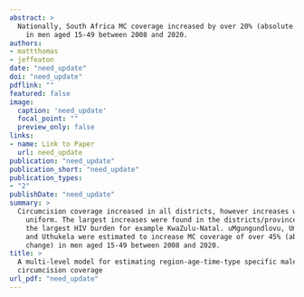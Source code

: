 ```yaml
---
abstract: >
  Nationally, South Africa MC coverage increased by over 20% (absolute change)
    in men aged 15-49 between 2008 and 2020.
authors:
- mattthomas
- jeffeaton
date: "need_update"
doi: "need_update"
pdflink: ""
featured: false
image:
  caption: 'need_update'
  focal_point: ""
  preview_only: false
links:
- name: Link to Paper
  url: need_update
publication: "need_update"
publication_short: "need_update"
publication_types:
- "2"
publishDate: "need_update"
summary: >
  Circumcision coverage increased in all districts, however increases were not
    uniform. The largest increases were found in the districts/provinces with
    the largest HIV burden for example KwaZulu-Natal. uMgungundlovu, Umzinyathi,
    and Uthukela were estimated to increase MC coverage of over 45% (absolute
    change) in men aged 15-49 between 2008 and 2020.
title: >
  A multi-level model for estimating region-age-time-type specific male
  circumcision coverage
url_pdf: "need_update"
---
```

